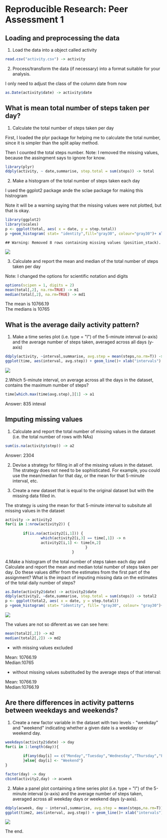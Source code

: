 # Reproducible Research: Peer Assessment 1


## Loading and preprocessing the data

1. Load the data into a object called activity   





```r
read.csv("activity.csv") -> activity
```



2. Process/transform the data (if necessary) into a format suitable for your analysis.  

I only need to adjust the class of the column date from now



```r
as.Date(activity$date) -> activity$date
```
 
## What is mean total number of steps taken per day?

1. Calculate the total number of steps taken per day


First, I loaded the plyr package for helping me to calculate the total number, since it is simpler than the split aplay method.

Then I counted the total steps number. Note: I removed the missing values, because the assingment says to ignore for know.



```r
library(plyr)
ddply(activity, ~ date,summarise, step.total = sum(steps)) -> total
```

2. Make a histogram of the total number of steps taken each day

I used the ggplot2 package ande the sclae package for making this histrogram  

Note it will be a warning saying that the missing values were not plotted, but that is okay.




```r
library(ggplot2)
library(scales)
p <- ggplot(total, aes( x = date, y = step.total))
p +geom_histogram( stat= "identity",fill="gray30", colour="gray30")+ xlab("Date") + ylab("Total number of steps")+ ggtitle("Histogram of the total number os steps taken each day")+scale_x_date(breaks=date_breaks(width="15 days"))
```

```
## Warning: Removed 8 rows containing missing values (position_stack).
```

![](PA1_template_files/figure-html/unnamed-chunk-4-1.png) 



3. Calculate and report the mean and median of the total number of steps taken per day

Note: I changed the options for scientific notation and digits



```r
options(scipen = 1, digits = 2)
mean(total[,2], na.rm=TRUE) -> m1
median(total[,2], na.rm=TRUE) -> md1
```

The mean is 10766.19  
The medians is 10765

## What is the average daily activity pattern?



1. Make a time series plot (i.e. type = "l") of the 5-minute interval (x-axis) and the average number of steps taken, averaged across all days (y-axis)




```r
ddply(activity, ~interval,summarise, avg.step = mean(steps,na.rm=T)) -> time
ggplot(time, aes(interval, avg.step)) + geom_line()+ xlab("intervals") + ylab("average steps")
```

![](PA1_template_files/figure-html/unnamed-chunk-6-1.png) 



2.Which 5-minute interval, on average across all the days in the dataset, contains the maximum number of steps?




```r
time[which.max(time$avg.step),][1] -> a1
```

Answer: 835 inteval

## Imputing missing values
 
1. Calculate and report the total number of missing values in the dataset (i.e. the total number of rows with NAs)


```r
sum(is.na(activity$step)) -> a2
```


Answer: 2304

2. Devise a strategy for filling in all of the missing values in the dataset. The strategy does not need to be sophisticated. For example, you could use the mean/median for that day, or the mean for that 5-minute interval, etc.  

3. Create a new dataset that is equal to the original dataset but with the missing data filled in.


The strategy is using the mean for that 5-minute interval to subsitute all missing values in the dataset



```r
activity -> activity2
for(i in 1:nrow(activity2)) {
        
        if(is.na(activity2[i,1])) {    
                which(activity2[i,3] == time[,1]) -> n
                activity2[i,1] <- time[n,2]
                                    }
                              }
```



4.Make a histogram of the total number of steps taken each day and Calculate and report the mean and median total number of steps taken per day. Do these values differ from the estimates from the first part of the assignment? What is the impact of imputing missing data on the estimates of the total daily number of steps?



```r
as.Date(activity2$date) -> activity2$date
ddply(activity2, ~date,summarise, step.total = sum(steps)) -> total2
p <- ggplot(total2, aes( x = date, y = step.total))
p +geom_histogram( stat= "identity", fill= "gray30", colour= "gray30")+ xlab("Date") + ylab("Total number of steps")+ ggtitle("Histogram of the total number os steps taken each day")+scale_x_date(breaks=date_breaks(width="15 days"))
```

![](PA1_template_files/figure-html/unnamed-chunk-9-1.png) 

The values are not so diferent as we can see here:



```r
mean(total2[,2]) -> m2
median(total2[,2]) -> md2
```

* with missing values excluded

Mean: 10766.19  
Median:10765  

* without missing values substituded by the average steps of that interval:

Mean: 10766.19  
Median:10766.19




## Are there differences in activity patterns between weekdays and weekends?

1. Create a new factor variable in the dataset with two levels - "weekday" and "weekend" indicating whether a given date is a weekday or weekend day.



```r
weekdays(activity2$date) -> day
for(i in 1:length(day)){
       
        if(any(day[i] == c("Monday","Tuesday","Wednesday","Thursday","Friday"))) {day[i] <- "Weekday"                
        }else{ day[i] <- "Weekend"}
}

factor(day) -> day
cbind(activity2,day) -> acweek
```



2. Make a panel plot containing a time series plot (i.e. type = "l") of the 5-minute interval (x-axis) and the average number of steps taken, averaged across all weekday days or weekend days (y-axis).




```r
ddply(acweek, day ~ interval,summarise, avg.step = mean(steps,na.rm=T)) -> time2
ggplot(time2, aes(interval, avg.step)) + geom_line()+ xlab("intervals") + ylab("average steps")+facet_grid(day ~ .)
```

![](PA1_template_files/figure-html/unnamed-chunk-12-1.png) 

The end.




